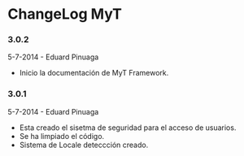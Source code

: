 ChangeLog MyT
============

### 3.0.2
5-7-2014 - Eduard Pinuaga

- Inicio la documentación de MyT Framework.


### 3.0.1
5-7-2014 - Eduard Pinuaga

- Esta creado el sisetma de seguridad para el acceso de usuarios.
- Se ha limpiado el código.
- Sistema de Locale deteccción creado.


